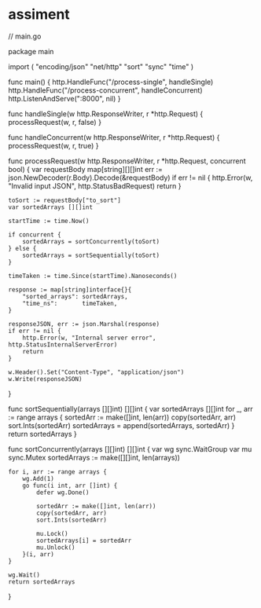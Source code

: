 # assiment
// main.go

package main

import (
	"encoding/json"
	"net/http"
	"sort"
	"sync"
	"time"
)

func main() {
	http.HandleFunc("/process-single", handleSingle)
	http.HandleFunc("/process-concurrent", handleConcurrent)
	http.ListenAndServe(":8000", nil)
}

func handleSingle(w http.ResponseWriter, r *http.Request) {
	processRequest(w, r, false)
}

func handleConcurrent(w http.ResponseWriter, r *http.Request) {
	processRequest(w, r, true)
}

func processRequest(w http.ResponseWriter, r *http.Request, concurrent bool) {
	var requestBody map[string][][]int
	err := json.NewDecoder(r.Body).Decode(&requestBody)
	if err != nil {
		http.Error(w, "Invalid input JSON", http.StatusBadRequest)
		return
	}

	toSort := requestBody["to_sort"]
	var sortedArrays [][]int

	startTime := time.Now()

	if concurrent {
		sortedArrays = sortConcurrently(toSort)
	} else {
		sortedArrays = sortSequentially(toSort)
	}

	timeTaken := time.Since(startTime).Nanoseconds()

	response := map[string]interface{}{
		"sorted_arrays": sortedArrays,
		"time_ns":       timeTaken,
	}

	responseJSON, err := json.Marshal(response)
	if err != nil {
		http.Error(w, "Internal server error", http.StatusInternalServerError)
		return
	}

	w.Header().Set("Content-Type", "application/json")
	w.Write(responseJSON)
}

func sortSequentially(arrays [][]int) [][]int {
	var sortedArrays [][]int
	for _, arr := range arrays {
		sortedArr := make([]int, len(arr))
		copy(sortedArr, arr)
		sort.Ints(sortedArr)
		sortedArrays = append(sortedArrays, sortedArr)
	}
	return sortedArrays
}

func sortConcurrently(arrays [][]int) [][]int {
	var wg sync.WaitGroup
	var mu sync.Mutex
	sortedArrays := make([][]int, len(arrays))

	for i, arr := range arrays {
		wg.Add(1)
		go func(i int, arr []int) {
			defer wg.Done()

			sortedArr := make([]int, len(arr))
			copy(sortedArr, arr)
			sort.Ints(sortedArr)

			mu.Lock()
			sortedArrays[i] = sortedArr
			mu.Unlock()
		}(i, arr)
	}

	wg.Wait()
	return sortedArrays
}
